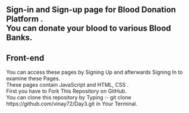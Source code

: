 <h2>Sign-in and Sign-up page for Blood Donation Platform . <br> You can donate your blood to various Blood Banks.</h2>
<h2>Front-end</h2>
You can access these pages by Signing Up and afterwards Signing In to examine these Pages.<br>
These pages contain JavaScript and HTML, CSS . <br>
First you have to Fork This Repository on GitHub.<br>
You can clone this repository by Typing :- git clone https://github.com/vinay72/Day3.git in Your Terminal.
